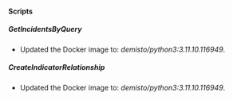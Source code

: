 
#### Scripts

##### GetIncidentsByQuery

- Updated the Docker image to: *demisto/python3:3.11.10.116949*.
##### CreateIndicatorRelationship

- Updated the Docker image to: *demisto/python3:3.11.10.116949*.
